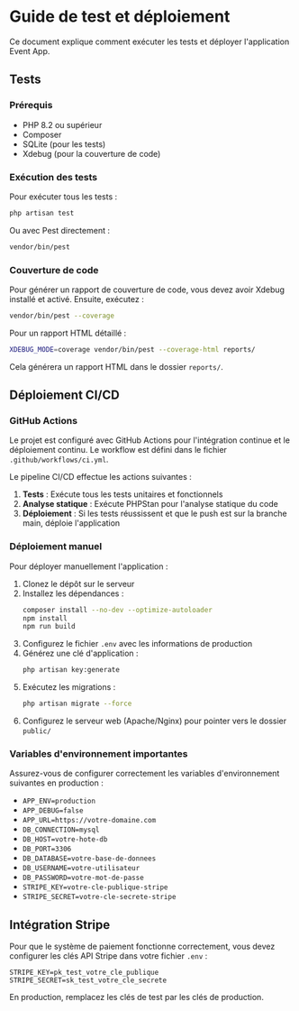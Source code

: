 # Guide de test et déploiement

Ce document explique comment exécuter les tests et déployer l'application Event App.

## Tests

### Prérequis

- PHP 8.2 ou supérieur
- Composer
- SQLite (pour les tests)
- Xdebug (pour la couverture de code)

### Exécution des tests

Pour exécuter tous les tests :

```bash
php artisan test
```

Ou avec Pest directement :

```bash
vendor/bin/pest
```

### Couverture de code

Pour générer un rapport de couverture de code, vous devez avoir Xdebug installé et activé. Ensuite, exécutez :

```bash
vendor/bin/pest --coverage
```

Pour un rapport HTML détaillé :

```bash
XDEBUG_MODE=coverage vendor/bin/pest --coverage-html reports/
```

Cela générera un rapport HTML dans le dossier `reports/`.

## Déploiement CI/CD

### GitHub Actions

Le projet est configuré avec GitHub Actions pour l'intégration continue et le déploiement continu. Le workflow est défini dans le fichier `.github/workflows/ci.yml`.

Le pipeline CI/CD effectue les actions suivantes :

1. **Tests** : Exécute tous les tests unitaires et fonctionnels
2. **Analyse statique** : Exécute PHPStan pour l'analyse statique du code
3. **Déploiement** : Si les tests réussissent et que le push est sur la branche main, déploie l'application

### Déploiement manuel

Pour déployer manuellement l'application :

1. Clonez le dépôt sur le serveur
2. Installez les dépendances :
   ```bash
   composer install --no-dev --optimize-autoloader
   npm install
   npm run build
   ```
3. Configurez le fichier `.env` avec les informations de production
4. Générez une clé d'application :
   ```bash
   php artisan key:generate
   ```
5. Exécutez les migrations :
   ```bash
   php artisan migrate --force
   ```
6. Configurez le serveur web (Apache/Nginx) pour pointer vers le dossier `public/`

### Variables d'environnement importantes

Assurez-vous de configurer correctement les variables d'environnement suivantes en production :

- `APP_ENV=production`
- `APP_DEBUG=false`
- `APP_URL=https://votre-domaine.com`
- `DB_CONNECTION=mysql`
- `DB_HOST=votre-hote-db`
- `DB_PORT=3306`
- `DB_DATABASE=votre-base-de-donnees`
- `DB_USERNAME=votre-utilisateur`
- `DB_PASSWORD=votre-mot-de-passe`
- `STRIPE_KEY=votre-cle-publique-stripe`
- `STRIPE_SECRET=votre-cle-secrete-stripe`

## Intégration Stripe

Pour que le système de paiement fonctionne correctement, vous devez configurer les clés API Stripe dans votre fichier `.env` :

```
STRIPE_KEY=pk_test_votre_cle_publique
STRIPE_SECRET=sk_test_votre_cle_secrete
```

En production, remplacez les clés de test par les clés de production.
